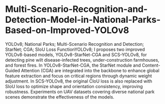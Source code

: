 # Multi-Scenario-Recognition-and-Detection-Model-in-National-Parks-Based-on-Improved-YOLOv8
YOLOv8; National Parks; Multi-Scenario Recognition and Detection; StarNet; CGA; SIoU Loss FunctionYOLOv8;
I proposes two improved YOLOv8-based models, YOLOv8-StarNet-CGA and SCS-YOLOv8, for detecting pine wilt disease-infected trees, under-construction farmhouses, and forest fires. 
In YOLOv8-StarNet-CGA, the StarNet module and Content-Guided Attention (CGA) are integrated into the backbone to enhance global feature extraction and focus on critical regions through dynamic weight adjustment. 
In SCS-YOLOv8, the original CIoU loss is also replaced with SIoU loss to optimize shape and orientation consistency, improving robustness. Experiments on UAV datasets covering diverse national park scenes demonstrate the effectiveness of the models.
